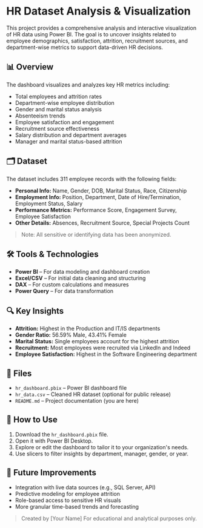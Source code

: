 # HR Dataset Analysis & Visualization

This project provides a comprehensive analysis and interactive visualization of HR data using Power BI. The goal is to uncover insights related to employee demographics, satisfaction, attrition, recruitment sources, and department-wise metrics to support data-driven HR decisions.

## 📊 Overview

The dashboard visualizes and analyzes key HR metrics including:

- Total employees and attrition rates
- Department-wise employee distribution
- Gender and marital status analysis
- Absenteeism trends
- Employee satisfaction and engagement
- Recruitment source effectiveness
- Salary distribution and department averages
- Manager and marital status-based attrition

## 🗂 Dataset

The dataset includes 311 employee records with the following fields:

- **Personal Info:** Name, Gender, DOB, Marital Status, Race, Citizenship
- **Employment Info:** Position, Department, Date of Hire/Termination, Employment Status, Salary
- **Performance Metrics:** Performance Score, Engagement Survey, Employee Satisfaction
- **Other Details:** Absences, Recruitment Source, Special Projects Count

> Note: All sensitive or identifying data has been anonymized.

## 🛠 Tools & Technologies

- **Power BI** – For data modeling and dashboard creation
- **Excel/CSV** – For initial data cleaning and structuring
- **DAX** – For custom calculations and measures
- **Power Query** – For data transformation

## 🔍 Key Insights

- **Attrition:** Highest in the Production and IT/IS departments
- **Gender Ratio:** 56.59% Male, 43.41% Female
- **Marital Status:** Single employees account for the highest attrition
- **Recruitment:** Most employees were recruited via LinkedIn and Indeed
- **Employee Satisfaction:** Highest in the Software Engineering department

## 📁 Files

- `hr_dashboard.pbix` – Power BI dashboard file
- `hr_data.csv` – Cleaned HR dataset (optional for public release)
- `README.md` – Project documentation (you are here)

## 🧩 How to Use

1. Download the `hr_dashboard.pbix` file.
2. Open it with Power BI Desktop.
3. Explore or edit the dashboard to tailor it to your organization's needs.
4. Use slicers to filter insights by department, manager, gender, or year.

## 📌 Future Improvements

- Integration with live data sources (e.g., SQL Server, API)
- Predictive modeling for employee attrition
- Role-based access to sensitive HR visuals
- More granular time-based trends and forecasting


> Created by [Your Name]
> For educational and analytical purposes only.
